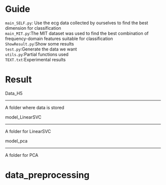Guide
=====  
  `main_SELF.py`: Use the ecg data collected by ourselves to find the best dimension for classification  
  `main_MIT.py`:The MIT dataset was used to find the best combination of frequency-domain features suitable for classification  
  `ShowResult.py`:Show some results  
  `test.py`:Generate the data we want  
  `utils.py`:Partial functions used  
  `TEXT.txt`:Experimental results

Result
=====  
Data_H5
______  
  A folder where data is stored   

model_LinearSVC
______
  A folder for LinearSVC  

model_pca
______  
  A folder for PCA  

data_preprocessing
===== 

